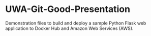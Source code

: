 # UWA-Git-Good-Presentation
Demonstration files to build and deploy a sample Python Flask web application to Docker Hub and Amazon Web Services (AWS).
